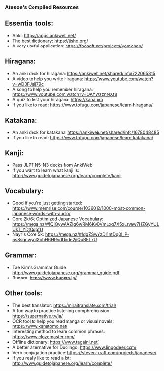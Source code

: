 ### Atesoe's Compiled Resources

## Essential tools:
* Anki: <https://apps.ankiweb.net/> 
* The best dictionary: <https://jisho.org/>
* A very useful application: <https://foosoft.net/projects/yomichan/>

## Hiragana:
* An anki deck for hiragana: <https://ankiweb.net/shared/info/722065315>
* A video to help you write hiragana: <https://www.youtube.com/watch?v=wD3FJgij79c>
* A song to help you remember hiragana: <https://www.youtube.com/watch?v=OAYWzznNXf8>
* A quiz to test your hiragana: <https://kana.pro>
* If you like to read: <https://www.tofugu.com/japanese/learn-hiragana/>

## Katakana:
* An anki deck for katakana: <https://ankiweb.net/shared/info/1678048485>
* If you like to read: <https://www.tofugu.com/japanese/learn-katakana/>

## Kanji:
* Pass JLPT N5-N3 decks from AnkiWeb
* If you want to learn what kanji is: <http://www.guidetojapanese.org/learn/complete/kanji>

## Vocabulary:
* Good if you're just getting started: <https://www.memrise.com/course/1036012/1000-most-common-japanese-words-with-audio/>
* Core 2k/6k Optimized Japanese Vocabulary: <https://mega.nz/#!QIQywAAZ!g6wRM6KvDVmLxq7X5xLrvaw7HZGyYULUkT_YDtQdgfU>
* Nayr's Core 5k: <https://mega.nz/#!dgZSwYzD!1ntDq0I_P-5s8sqnwyolXohH6HRvdUnde2jiQuBEL7U>

## Grammar:
* Tae Kim's Grammar Guide: <http://www.guidetojapanese.org/grammar_guide.pdf>
* Bunpro: <https://www.bunpro.jp/>

## Other tools:
* The best translator: <https://miraitranslate.com/trial/>
* A fun way to practice listening comphrehension: <https://supernative.tv/ja/>
* OCR tool to help you read manga or visual novels: <https://www.kanjitomo.net/>
* Interesting method to learn common phrases: <https://www.clozemaster.com/>
* Offline dictionary: <https://www.tagaini.net/>
* A better alternative for Duolingo: <https://www.lingodeer.com/>
* Verb conjugation practice: <https://steven-kraft.com/projects/japanese/>
* If you really like to read a lot: <http://www.guidetojapanese.org/learn/complete/>
